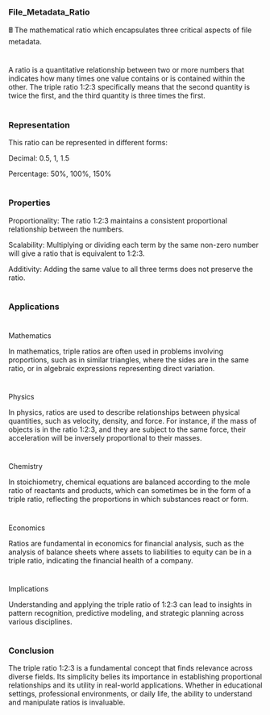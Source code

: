 ### File_Metadata_Ratio

🖩 The mathematical ratio which encapsulates three critical aspects of file metadata.

#

A ratio is a quantitative relationship between two or more numbers that indicates how many times one value contains or is contained within the other. The triple ratio 1:2:3 specifically means that the second quantity is twice the first, and the third quantity is three times the first.

#

### Representation

This ratio can be represented in different forms:

Decimal: 0.5, 1, 1.5

Percentage: 50%, 100%, 150%
#
### Properties

Proportionality: The ratio 1:2:3 maintains a consistent proportional relationship between the numbers.

Scalability: Multiplying or dividing each term by the same non-zero number will give a ratio that is equivalent to 1:2:3.

Additivity: Adding the same value to all three terms does not preserve the ratio.
#
### Applications
#
Mathematics

In mathematics, triple ratios are often used in problems involving proportions, such as in similar triangles, where the sides are in the same ratio, or in algebraic expressions representing direct variation.
#
Physics

In physics, ratios are used to describe relationships between physical quantities, such as velocity, density, and force. For instance, if the mass of objects is in the ratio 1:2:3, and they are subject to the same force, their acceleration will be inversely proportional to their masses.
#
Chemistry

In stoichiometry, chemical equations are balanced according to the mole ratio of reactants and products, which can sometimes be in the form of a triple ratio, reflecting the proportions in which substances react or form.
#
Economics

Ratios are fundamental in economics for financial analysis, such as the analysis of balance sheets where assets to liabilities to equity can be in a triple ratio, indicating the financial health of a company.
#
Implications

Understanding and applying the triple ratio of 1:2:3 can lead to insights in pattern recognition, predictive modeling, and strategic planning across various disciplines.
#
### Conclusion

The triple ratio 1:2:3 is a fundamental concept that finds relevance across diverse fields. Its simplicity belies its importance in establishing proportional relationships and its utility in real-world applications. Whether in educational settings, professional environments, or daily life, the ability to understand and manipulate ratios is invaluable.


